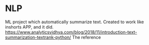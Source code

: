 # NLP
ML project which automatically summarize text.
Created to work like inshorts APP, and it did.
https://www.analyticsvidhya.com/blog/2018/11/introduction-text-summarization-textrank-python/
The reference 

